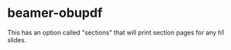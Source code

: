 # beamer-obupdf

This has an option called "sections" that will print section pages for any h1 slides.
